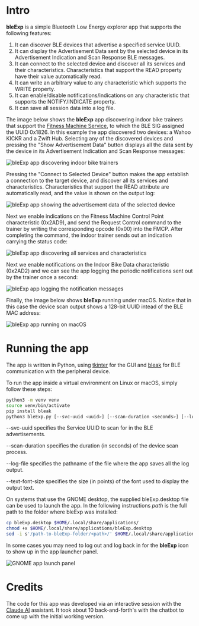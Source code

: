 # Intro

**bleExp** is a simple Bluetooth Low Energy explorer app that supports the following features:

1. It can discover BLE devices that advertise a specified service UUID.
2. It can display the Advertisement Data sent by the selected device in its Advertisement Indication and Scan Response BLE messages.
3. It can connect to the selected device and discover all its services and their characteristics. Characteristics that support the READ property have their value automatically read.
4. It can write an arbitrary value to any characteristic which supports the WRITE property.
5. It can enable/disable notifications/indications on any characteristic that supports the NOTIFY/INDICATE property.
6. It can save all session data into a log file.

The image below shows the **bleExp** app discovering indoor bike trainers that support the [Fitness Machine Service](https://www.bluetooth.com/specifications/specs/html/?src=ftms-v1-0-1_1756429637/FTMS_v1.0.1/out/en/index-en.html), to which the BLE SIG assigned the UUID 0x1826. In this example the app discovered two devices: a Wahoo KICKR and a Zwift Hub.  Selecting any of the discovered devices and pressing the "Show Advertisement Data" button displays all the data sent by the device in its Advertisement Indication and Scan Response messages:

![bleExp app discovering indoor bike trainers](./assets/bleExp-Demo-1.png)

Pressing the "Connect to Selected Device" button makes the app establish a connection to the target device, and discover all its services and characteristics. Characteristics that support the READ attribute are automatically read, and the value is shown on the output log:

![bleExp app showing the advertisement data of the selected device](./assets/bleExp-Demo-2.png)

Next we enable indications on the Fitness Machine Control Point characteristic (0x2AD9), and send the Request Control command to the trainer by writing the corresponding opcode (0x00) into the FMCP.  After completing the command, the indoor trainer sends out an indication carrying the status code:

![bleExp app discovering all services and characteristics](./assets/bleExp-Demo-3.png)

Next we enable notifications on the Indoor Bike Data characteristic (0x2AD2) and we can see the app logging the periodic notifications sent out by the trainer once a second:

![bleExp app logging the notification messages](./assets/bleExp-Demo-4.png)

Finally, the image below shows **bleExp** running under macOS.  Notice that in this case the device scan output shows a 128-bit UUID intead of the BLE MAC address:

![bleExp app running on macOS](./assets/bleExp-Demo-5.png)

# Running the app

The app is written in Python, using [tkinter](https://docs.python.org/3/library/tkinter.html) for the GUI and [bleak](https://github.com/hbldh/bleak) for BLE communication with the peripheral device.

To run the app inside a virtual environment on Linux or macOS, simply follow these steps:

``` bash
python3 -m venv venv
source venv/bin/activate
pip install bleak
python3 bleExp.py [--svc-uuid <uuid>] [--scan-duration <seconds>] [--log-file <path>] [--text-font-size <points>]
```
--svc-uuid specifies the Service UUID to scan for in the BLE advertisements.

--scan-duration specifies the duration (in seconds) of the device scan process.

--log-file specifies the pathname of the file where the app saves all the log output.

--text-font-size specifies the size (in points) of the font used to display the output text.

On systems that use the GNOME desktop, the supplied bleExp.desktop file can be used to launch the app. In the following instructions _path_ is the full path to the folder where bleExp was installed:

``` bash
cp bleExp.desktop $HOME/.local/share/applications/
chmod +x $HOME/.local/share/applications/bleExp.desktop
sed -i s'/path-to-bleExp-folder/<path>/' $HOME/.local/share/applications/bleExp.desktop
```

In some cases you may need to log out and log back in for the **bleExp** icon to show up in the app launcher panel.

![GNOME app launch panel](./assets/gnome-app-launch-panel.png)

# Credits

The code for this app was developed via an interactive session with the [Claude AI](https://www.claude.ai) assistant. It took about 10 back-and-forth's with the chatbot to come up with the initial working version.
